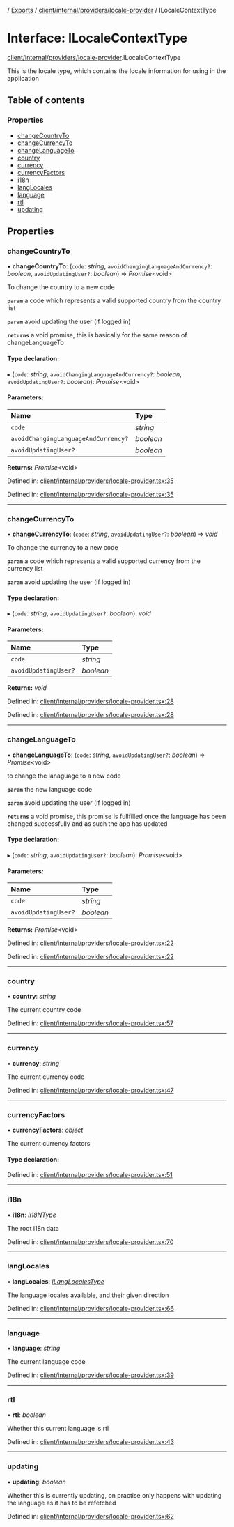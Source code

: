 [](../README.md) / [Exports](../modules.md) / [client/internal/providers/locale-provider](../modules/client_internal_providers_locale_provider.md) / ILocaleContextType

# Interface: ILocaleContextType

[client/internal/providers/locale-provider](../modules/client_internal_providers_locale_provider.md).ILocaleContextType

This is the locale type, which contains the locale
information for using in the application

## Table of contents

### Properties

- [changeCountryTo](client_internal_providers_locale_provider.ilocalecontexttype.md#changecountryto)
- [changeCurrencyTo](client_internal_providers_locale_provider.ilocalecontexttype.md#changecurrencyto)
- [changeLanguageTo](client_internal_providers_locale_provider.ilocalecontexttype.md#changelanguageto)
- [country](client_internal_providers_locale_provider.ilocalecontexttype.md#country)
- [currency](client_internal_providers_locale_provider.ilocalecontexttype.md#currency)
- [currencyFactors](client_internal_providers_locale_provider.ilocalecontexttype.md#currencyfactors)
- [i18n](client_internal_providers_locale_provider.ilocalecontexttype.md#i18n)
- [langLocales](client_internal_providers_locale_provider.ilocalecontexttype.md#langlocales)
- [language](client_internal_providers_locale_provider.ilocalecontexttype.md#language)
- [rtl](client_internal_providers_locale_provider.ilocalecontexttype.md#rtl)
- [updating](client_internal_providers_locale_provider.ilocalecontexttype.md#updating)

## Properties

### changeCountryTo

• **changeCountryTo**: (`code`: *string*, `avoidChangingLanguageAndCurrency?`: *boolean*, `avoidUpdatingUser?`: *boolean*) => *Promise*<void\>

To change the country to a new code

**`param`** a code which represents a valid supported country from the country list

**`param`** avoid updating the user (if logged in)

**`returns`** a void promise, this is basically for the same reason of changeLanguageTo

#### Type declaration:

▸ (`code`: *string*, `avoidChangingLanguageAndCurrency?`: *boolean*, `avoidUpdatingUser?`: *boolean*): *Promise*<void\>

#### Parameters:

Name | Type |
:------ | :------ |
`code` | *string* |
`avoidChangingLanguageAndCurrency?` | *boolean* |
`avoidUpdatingUser?` | *boolean* |

**Returns:** *Promise*<void\>

Defined in: [client/internal/providers/locale-provider.tsx:35](https://github.com/onzag/itemize/blob/0569bdf2/client/internal/providers/locale-provider.tsx#L35)

Defined in: [client/internal/providers/locale-provider.tsx:35](https://github.com/onzag/itemize/blob/0569bdf2/client/internal/providers/locale-provider.tsx#L35)

___

### changeCurrencyTo

• **changeCurrencyTo**: (`code`: *string*, `avoidUpdatingUser?`: *boolean*) => *void*

To change the currency to a new code

**`param`** a code which represents a valid supported currency from the currency list

**`param`** avoid updating the user (if logged in)

#### Type declaration:

▸ (`code`: *string*, `avoidUpdatingUser?`: *boolean*): *void*

#### Parameters:

Name | Type |
:------ | :------ |
`code` | *string* |
`avoidUpdatingUser?` | *boolean* |

**Returns:** *void*

Defined in: [client/internal/providers/locale-provider.tsx:28](https://github.com/onzag/itemize/blob/0569bdf2/client/internal/providers/locale-provider.tsx#L28)

Defined in: [client/internal/providers/locale-provider.tsx:28](https://github.com/onzag/itemize/blob/0569bdf2/client/internal/providers/locale-provider.tsx#L28)

___

### changeLanguageTo

• **changeLanguageTo**: (`code`: *string*, `avoidUpdatingUser?`: *boolean*) => *Promise*<void\>

to change the lanaguage to a new code

**`param`** the new language code

**`param`** avoid updating the user (if logged in)

**`returns`** a void promise, this promise is fullfilled once the language
has been changed successfully and as such the app has updated

#### Type declaration:

▸ (`code`: *string*, `avoidUpdatingUser?`: *boolean*): *Promise*<void\>

#### Parameters:

Name | Type |
:------ | :------ |
`code` | *string* |
`avoidUpdatingUser?` | *boolean* |

**Returns:** *Promise*<void\>

Defined in: [client/internal/providers/locale-provider.tsx:22](https://github.com/onzag/itemize/blob/0569bdf2/client/internal/providers/locale-provider.tsx#L22)

Defined in: [client/internal/providers/locale-provider.tsx:22](https://github.com/onzag/itemize/blob/0569bdf2/client/internal/providers/locale-provider.tsx#L22)

___

### country

• **country**: *string*

The current country code

Defined in: [client/internal/providers/locale-provider.tsx:57](https://github.com/onzag/itemize/blob/0569bdf2/client/internal/providers/locale-provider.tsx#L57)

___

### currency

• **currency**: *string*

The current currency code

Defined in: [client/internal/providers/locale-provider.tsx:47](https://github.com/onzag/itemize/blob/0569bdf2/client/internal/providers/locale-provider.tsx#L47)

___

### currencyFactors

• **currencyFactors**: *object*

The current currency factors

#### Type declaration:

Defined in: [client/internal/providers/locale-provider.tsx:51](https://github.com/onzag/itemize/blob/0569bdf2/client/internal/providers/locale-provider.tsx#L51)

___

### i18n

• **i18n**: [*Ii18NType*](root.ii18ntype.md)

The root i18n data

Defined in: [client/internal/providers/locale-provider.tsx:70](https://github.com/onzag/itemize/blob/0569bdf2/client/internal/providers/locale-provider.tsx#L70)

___

### langLocales

• **langLocales**: [*ILangLocalesType*](root.ilanglocalestype.md)

The language locales available, and their given direction

Defined in: [client/internal/providers/locale-provider.tsx:66](https://github.com/onzag/itemize/blob/0569bdf2/client/internal/providers/locale-provider.tsx#L66)

___

### language

• **language**: *string*

The current language code

Defined in: [client/internal/providers/locale-provider.tsx:39](https://github.com/onzag/itemize/blob/0569bdf2/client/internal/providers/locale-provider.tsx#L39)

___

### rtl

• **rtl**: *boolean*

Whether this current language is rtl

Defined in: [client/internal/providers/locale-provider.tsx:43](https://github.com/onzag/itemize/blob/0569bdf2/client/internal/providers/locale-provider.tsx#L43)

___

### updating

• **updating**: *boolean*

Whether this is currently updating, on practise only happens
with updating the language as it has to be refetched

Defined in: [client/internal/providers/locale-provider.tsx:62](https://github.com/onzag/itemize/blob/0569bdf2/client/internal/providers/locale-provider.tsx#L62)
